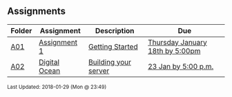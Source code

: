 ## Assignments
| Folder | Assignment | Description | Due|
 | ------------|------------|------------|------------|
 | [A01](https://github.com/rugbyprof/5373-Internet-Programming/tree/master/Assignments/A02) | [ Assignment 1 ](https://github.com/rugbyprof/5373-Internet-Programming/tree/master/Assignments/A02) | [ Getting Started](https://github.com/rugbyprof/5373-Internet-Programming/tree/master/Assignments/A02) | [Thursday January 18th by 5:00pm](https://github.com/rugbyprof/5373-Internet-Programming/tree/master/Assignments/A02) |
 | [A02](https://github.com/rugbyprof/5373-Internet-Programming/tree/master/Assignments/A02) | [ Digital Ocean ](https://github.com/rugbyprof/5373-Internet-Programming/tree/master/Assignments/A02) | [ Building your server](https://github.com/rugbyprof/5373-Internet-Programming/tree/master/Assignments/A02) | [23 Jan by 5:00 p.m.](https://github.com/rugbyprof/5373-Internet-Programming/tree/master/Assignments/A02) |

<sup>Last Updated: 2018-01-29 (Mon @ 23:49)</sup>